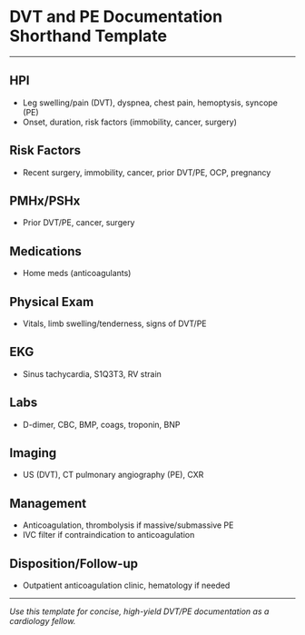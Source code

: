 # DVT and PE Documentation Shorthand Template

---

## HPI
- Leg swelling/pain (DVT), dyspnea, chest pain, hemoptysis, syncope (PE)
- Onset, duration, risk factors (immobility, cancer, surgery)

## Risk Factors
- Recent surgery, immobility, cancer, prior DVT/PE, OCP, pregnancy

## PMHx/PSHx
- Prior DVT/PE, cancer, surgery

## Medications
- Home meds (anticoagulants)

## Physical Exam
- Vitals, limb swelling/tenderness, signs of DVT/PE

## EKG
- Sinus tachycardia, S1Q3T3, RV strain

## Labs
- D-dimer, CBC, BMP, coags, troponin, BNP

## Imaging
- US (DVT), CT pulmonary angiography (PE), CXR

## Management
- Anticoagulation, thrombolysis if massive/submassive PE
- IVC filter if contraindication to anticoagulation

## Disposition/Follow-up
- Outpatient anticoagulation clinic, hematology if needed

---
*Use this template for concise, high-yield DVT/PE documentation as a cardiology fellow.*
